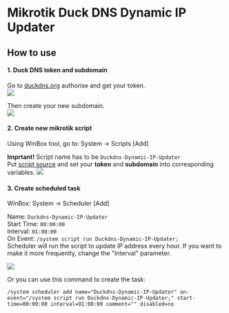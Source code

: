 # Mikrotik Duck DNS Dynamic IP Updater
## How to use
#### 1.  Duck DNS token and subdomain
Go to [duckdns.org](https://www.duckdns.org) authorise and get your token.  
![](https://raw.githubusercontent.com/beeyev/Mikrotik-Duckdns-Dynamic-IP-Updater/master/howto/get-token.png)

Then create your new subdomain.  
![](https://raw.githubusercontent.com/beeyev/Mikrotik-Duckdns-Dynamic-IP-Updater/master/howto/make-subdomain.png)

#### 2. Create new mikrotik script
Using WinBox tool, go to: System -> Scripts [Add]  
  
**Imprtant!** Script name has to be `Duckdns-Dynamic-IP-Updater`  
Put [script source](https://raw.githubusercontent.com/beeyev/Mikrotik-Duckdns-Dynamic-IP-Updater/master/mikrotik-duckdns-dynamic-ip-updater.rsc) and set your **token** and **subdomain** into corresponding variables.
![](https://raw.githubusercontent.com/beeyev/Mikrotik-Duckdns-Dynamic-IP-Updater/master/howto/script-name-params.png)

#### 3. Create scheduled task
WinBox: System -> Scheduler [Add]  
  
Name: `Duckdns-Dynamic-IP-Updater`  
Start Time: `00:00:00`  
Interval: `01:00:00`  
On Event: `/system script run Duckdns-Dynamic-IP-Updater;`  
Scheduler will run the script to update IP address every hour. If you want to make it more frequently, change the "Interval" parameter.

![](https://raw.githubusercontent.com/beeyev/Mikrotik-Duckdns-Dynamic-IP-Updater/master/howto/scheduler-task.png)

Or you can use this command to create the task:
```
/system scheduler add name="Duckdns-Dynamic-IP-Updater" on-event="/system script run Duckdns-Dynamic-IP-Updater;" start-time=00:00:00 interval=01:00:00 comment="" disabled=no
```
